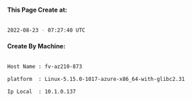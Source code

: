 
   
#### This Page Create at:

```bash

2022-08-23 - 07:27:40 UTC

```

#### Create By Machine:

```bash

Host Name : fv-az210-873

platform  : Linux-5.15.0-1017-azure-x86_64-with-glibc2.31

Ip Local  : 10.1.0.137

```

